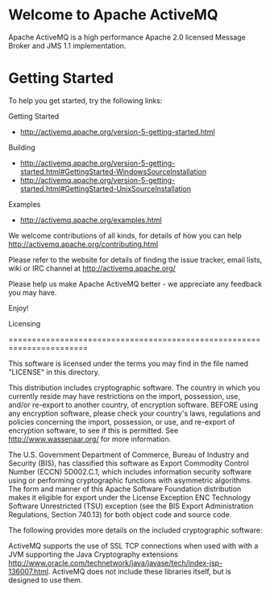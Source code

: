 Welcome to Apache ActiveMQ
=======================================================================
Apache ActiveMQ is a high performance Apache 2.0 licensed
Message Broker and JMS 1.1 implementation.

Getting Started
===============
To help you get started, try the following links:

Getting Started
- http://activemq.apache.org/version-5-getting-started.html

Building
- http://activemq.apache.org/version-5-getting-started.html#GettingStarted-WindowsSourceInstallation
- http://activemq.apache.org/version-5-getting-started.html#GettingStarted-UnixSourceInstallation

Examples
- http://activemq.apache.org/examples.html

We welcome contributions of all kinds, for details of how you can help
http://activemq.apache.org/contributing.html

Please refer to the website for details of finding the issue tracker,
email lists, wiki or IRC channel at http://activemq.apache.org/

Please help us make Apache ActiveMQ better - we appreciate any feedback
you may have.

Enjoy!

Licensing

=======================================================================

   This software is licensed under the terms you may find in the file
   named "LICENSE" in this directory.

   This distribution includes cryptographic software.  The country in
   which you currently reside may have restrictions on the import,
   possession, use, and/or re-export to another country, of
   encryption software.  BEFORE using any encryption software, please
   check your country's laws, regulations and policies concerning the
   import, possession, or use, and re-export of encryption software, to
   see if this is permitted.  See <http://www.wassenaar.org/> for more
   information.

   The U.S. Government Department of Commerce, Bureau of Industry and
   Security (BIS), has classified this software as Export Commodity
   Control Number (ECCN) 5D002.C.1, which includes information security
   software using or performing cryptographic functions with asymmetric
   algorithms.  The form and manner of this Apache Software Foundation
   distribution makes it eligible for export under the License Exception
   ENC Technology Software Unrestricted (TSU) exception (see the BIS
   Export Administration Regulations, Section 740.13) for both object
   code and source code.

   The following provides more details on the included cryptographic
   software:

   ActiveMQ supports the use of SSL TCP connections when used with
   with a JVM supporting the Java Cryptography extensions
   <http://www.oracle.com/technetwork/java/javase/tech/index-jsp-136007.html>.
   ActiveMQ does not include these libraries itself, but is designed to use them.
